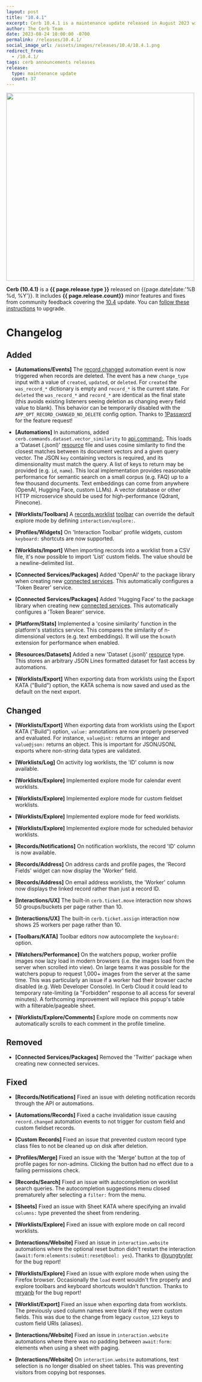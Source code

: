 ```yaml
---
layout: post
title: "10.4.1"
excerpt: Cerb 10.4.1 is a maintenance update released in August 2023 with 37 improvements from community feedback.
author: The Cerb Team
date: 2023-08-24 10:00:00 -0700
permalink: /releases/10.4.1/
social_image_url: /assets/images/releases/10.4/10.4.1.png
redirect_from:
  - /10.4.1/
tags: cerb announcements releases
release:
  type: maintenance update
  count: 37
---
```


<div class="cerb-screenshot">
<img src="{{page.social_image_url}}" class="screenshot" width="500">
</div>

**Cerb (10.4.1)** is a **{{ page.release.type }}** released on {{page.date|date:'%B %d, %Y'}}. It includes **{{ page.release.count}}** minor features and fixes from community feedback covering the [10.4](/releases/10.4/) update.  You can [follow these instructions](/docs/upgrading/) to upgrade.

# Changelog

## Added

* **[Automations/Events]** The [record.changed](/docs/automations/triggers/record.changed/) automation event is now triggered when records are deleted. The event has a new `change_type` input with a value of `created`, `updated`, or `deleted`. For `created` the `was_record_*` dictionary is empty and `record_*` is the current state. For `deleted` the `was_record_*` and `record_*` are identical as the final state (this avoids existing listeners seeing deletion as changing every field value to blank). This behavior can be temporarily disabled with the `APP_OPT_RECORD_CHANGED_NO_DELETE` config option. Thanks to [1Password](https://1password.com/) for the feature request!

* **[Automations]** In automations, added `cerb.commands.dataset.vector_similarity` to [api.command:](/docs/automations/commands/api.command/). This loads a 'Dataset (.jsonl)' [resource](/docs/resources/) file and uses cosine similarity to find the closest matches between its document vectors and a given query vector. The JSON `key` containing vectors is required, and its dimensionality must match the query. A list of keys to return may be provided (e.g. `id`, `name`). This local implementation provides reasonable performance for semantic search on a small corpus (e.g. FAQ) up to a few thousand documents. Text embeddings can come from anywhere (OpenAI, Hugging Face, custom LLMs). A vector database or other HTTP microservice should be used for high-performance (Qdrant, Pinecone).

* **[Worklists/Toolbars]** A [records.worklist](/docs/toolbars/interactions/records.worklist/) [toolbar](/docs/toolbars/) can override the default explore mode by defining `interaction/explore:`.

* **[Profiles/Widgets]** On 'Interaction Toolbar' profile widgets, custom `keyboard:` shortcuts are now supported.

* **[Worklists/Import]** When importing records into a worklist from a CSV file, it's now possible to import 'List' custom fields. The value should be a newline-delimited list.

* **[Connected Services/Packages]** Added 'OpenAI' to the package library when creating new [connected services](/docs/connected-services/). This automatically configures a 'Token Bearer' service.

* **[Connected Services/Packages]** Added 'Hugging Face' to the package library when creating new [connected services](/docs/connected-services/). This automatically configures a 'Token Bearer' service.

* **[Platform/Stats]** Implemented a 'cosine similarity' function in the platform's statistics service. This compares the similarity of n-dimensional vectors (e.g. text embeddings). It will use the `bcmath` extension for performance when enabled.

* **[Resources/Datasets]** Added a new 'Dataset (.jsonl)' [resource](/docs/resources/) type. This stores an arbitrary JSON Lines formatted dataset for fast access by automations.

* **[Worklists/Export]** When exporting data from worklists using the Export KATA ("Build") option, the KATA schema is now saved and used as the default on the next export.

## Changed

* **[Worklists/Export]** When exporting data from worklists using the Export KATA ("Build") option, `value:` annotations are now properly preserved and evaluated. For instance, `value@int:` returns an integer and `value@json:` returns an object. This is important for JSON/JSONL exports where non-string data types are validated.

* **[Worklists/Log]** On activity log worklists, the 'ID' column is now available.

* **[Worklists/Explore]** Implemented explore mode for calendar event worklists.

* **[Worklists/Explore]** Implemented explore mode for custom fieldset worklists.

* **[Worklists/Explore]** Implemented explore mode for feed worklists.

* **[Worklists/Explore]** Implemented explore mode for scheduled behavior worklists.

* **[Records/Notifications]** On notification worklists, the record 'ID' column is now available.

* **[Records/Address]** On address cards and profile pages, the 'Record Fields' widget can now display the 'Worker' field.

* **[Records/Address]** On email address worklists, the 'Worker' column now displays the linked record rather than just a record ID.

* **[Interactions/UX]** The built-in `cerb.ticket.move` interaction now shows 50 groups/buckets per page rather than 10.

* **[Interactions/UX]** The built-in `cerb.ticket.assign` interaction now shows 25 workers per page rather than 10.

* **[Toolbars/KATA]** Toolbar editors now autocomplete the `keyboard:` option.

* **[Watchers/Performance]** On the watchers popup, worker profile images now lazy load in modern browsers (i.e. the images load from the server when scrolled into view). On large teams it was possible for the watchers popup to request 1,000+ images from the server at the same time. This was particularly an issue if a worker had their browser cache disabled (e.g. Web Developer Console). In Cerb Cloud it could lead to temporary rate-limiting (a "Forbidden" response to all access for several minutes). A forthcoming improvement will replace this popup's table with a filterable/pageable sheet.

* **[Worklists/Explore/Comments]** Explore mode on comments now automatically scrolls to each comment in the profile timeline.

## Removed

* **[Connected Services/Packages]** Removed the 'Twitter' package when creating new connected services.

## Fixed

* **[Records/Notifications]** Fixed an issue with deleting notification records through the API or automations.

* **[Automations/Records]** Fixed a cache invalidation issue causing `record.changed` automation events to not trigger for custom field and custom fieldset records.

* **[Custom Records]** Fixed an issue that prevented custom record type class files to not be cleaned up on disk after deletion.

* **[Profiles/Merge]** Fixed an issue with the 'Merge' button at the top of profile pages for non-admins. Clicking the button had no effect due to a failing permissions check.

* **[Records/Search]** Fixed an issue with autocompletion on worklist search queries. The autocompletion suggestions menu closed prematurely after selecting a `filter:` from the menu.

* **[Sheets]** Fixed an issue with Sheet KATA where specifying an invalid `columns:` type prevented the sheet from rendering.

* **[Worklists/Explore]** Fixed an issue with explore mode on call record worklists.

* **[Interactions/Website]** Fixed an issue in `interaction.website` automations where the optional reset button didn't restart the interaction (`await:form:elements:submit:reset@bool: yes`). Thanks to [@yungtyyler](https://github.com/yungtyyler) for the bug report!

* **[Worklists/Explore]** Fixed an issue with explore mode when using the Firefox browser. Occasionally the `load` event wouldn't fire properly and explore toolbars and keyboard shortcuts wouldn't function. Thanks to [mryanb](https://github.com/mryanb/) for the bug report!

* **[Worklist/Export]** Fixed an issue when exporting data from worklists. The previously used column names were blank if they were custom fields. This was due to the change from legacy `custom_123` keys to custom field URIs (aliases).

* **[Interactions/Website]** Fixed an issue in `interaction.website` automations where there was no padding between `await:form:` elements when using a sheet with paging.

* **[Interactions/Website]** On `interaction.website` automations, text selection is no longer disabled on sheet tables. This was preventing visitors from copying bot responses.
